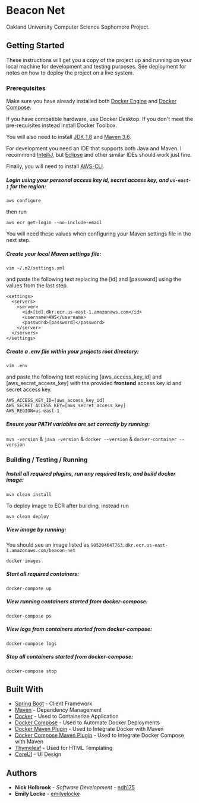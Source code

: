 # Beacon Net

Oakland University Computer Science Sophomore Project. 

## Getting Started

These instructions will get you a copy of the project up and running on your local machine for development and testing purposes. See deployment for notes on how to deploy the project on a live system.

### Prerequisites

Make sure you have already installed both [Docker Engine](https://docs.docker.com/install/) and [Docker Compose](https://docs.docker.com/compose/install/).

If you have compatible hardware, use Docker Desktop. If you don't meet the pre-requisites instead install Docker Toolbox.

You will also need to install [JDK 1.8](https://www.oracle.com/technetwork/java/javase/downloads/jdk8-downloads-2133151.html) and [Maven 3.6](https://maven.apache.org/install.html).

For development you need an IDE that supports both Java and Maven. I recommend [IntelliJ](https://www.jetbrains.com/idea/), but [Eclipse](https://www.eclipse.org) and other similar IDEs should work just fine.

Finally, you will need to install [AWS-CLI](https://aws.amazon.com/cli/). 

##### Login using your *personal* access key id, secret access key, and `us-east-1` for the region:

```
aws configure
```

then run

```
aws ecr get-login --no-include-email
```

You will need these values when configuring your Maven settings file in the next step.

##### Create your local Maven settings file:

```
vim ~/.m2/settings.xml
```

and paste the following text replacing the [id] and [password] using the values from the last step. 

```
<settings>
  <servers>
    <server>
      <id>[id].dkr.ecr.us-east-1.amazonaws.com</id>
      <username>AWS</username>
      <password>[password]</password>
    </server>
  </servers>
</settings>
```

##### Create a .env file within your projects root directory:

```
vim .env
```

and paste the following text replacing [aws_access_key_id] and [aws_secret_access_key] with the provided **frontend** access key id and secret access key.

```
AWS_ACCESS_KEY_ID=[aws_access_key_id]
AWS_SECRET_ACCESS_KEY=[aws_secret_access_key]
AWS_REGION=us-east-1
```

##### Ensure your PATH variables are set correctly by running:

`mvn -version` & `java -version` & `docker --version` & `docker-container --version`

### Building / Testing / Running

##### Install all required plugins, run any required tests, and build docker image:

```
mvn clean install
```

To deploy image to ECR after building, instead run

```
mvn clean deploy
```

##### View image by running:

You should see an image listed as `905204647763.dkr.ecr.us-east-1.amazonaws.com/beacon-net`

```
docker images
```

##### Start all required containers:

```
docker-compose up
```

##### View running containers started from docker-compose:

```
docker-compose ps
```

##### View logs from containers started from docker-compose:

```
docker-compose logs
```

##### Stop all containers started from docker-compose:

```
docker-compose stop
```

## Built With

* [Spring Boot](http://www.dropwizard.io/1.0.2/docs/) - Client Framework
* [Maven](https://maven.apache.org/) - Dependency Management
* [Docker](https://www.docker.com) - Used to Containerize Application
* [Docker Compose](https://www.docker.com) - Used to Automate Docker Deployments
* [Docker Maven Plugin](https://github.com/spotify/dockerfile-maven) - Used to Integrate Docker with Maven 
* [Docker Compose Maven Plugin](https://github.com/dkanejs/docker-compose-maven-plugin) - Used to Integrate Docker Compose with Maven
* [Thymeleaf](https://www.thymeleaf.org) - Used for HTML Templating
* [CoreUI](https://github.com/coreui/coreui-free-angular-admin-template) - UI Design

## Authors

* **Nick Holbrook** - *Software Development* - [ndh175](https://github.com/ndh175)
* **Emily Locke** - [emilyelocke](https://github.com/emilyelocke)
